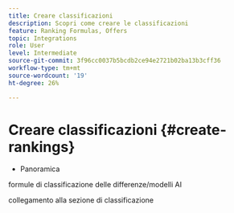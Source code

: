 ```yaml
---
title: Creare classificazioni
description: Scopri come creare le classificazioni
feature: Ranking Formulas, Offers
topic: Integrations
role: User
level: Intermediate
source-git-commit: 3f96cc0037b5bcdb2ce94e2721b02ba13b3cff36
workflow-type: tm+mt
source-wordcount: '19'
ht-degree: 26%

---
```


# Creare classificazioni {#create-rankings}

 - Panoramica

formule di classificazione delle differenze/modelli AI

collegamento alla sezione di classificazione